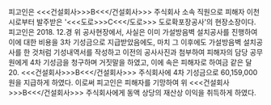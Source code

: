 피고인은 <<<건설회사>>>B<<</건설회사>>> 주식회사 소속 직원으로 피해자 이천시로부터 발주받은 '<<<도로>>>C<<</도로>>> 도로확포장공사'의 현장소장이다.
피고인은 2018. 12.경 위 공사현장에서, 사실은 이미 가설방음벽 설치공사를 진행하여 이에 대한 비용을 3차 기성금으로 지급받았음에도, 마치 그 이후에도 가설방음벽 설치공사를 한 것처럼 기성내역서를 작성하고 이전의 공사사진과 첨부하여 피해자의 담당 공무원에게 4차 기성금을 청구하며 거짓말을 하였고, 이에 속은 피해자로 하여금 같은 달 20. <<<건설회사>>>B<<</건설회사>>> 주식회사에 4차 기성금으로 60,159,000원을 지급하게 하였다. 이로써 피고인은 피해자를 기망하여 위 <<<건설회사>>>B<<</건설회사>>> 주식회사에게 동액 상당의 재산상 이익을 취득하게 하였다.